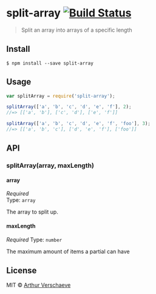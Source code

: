 # split-array [![Build Status](https://travis-ci.org/arthurvr/split-array.svg?branch=master)](https://travis-ci.org/arthurvr/split-array)

> Split an array into arrays of a specific length


## Install

```
$ npm install --save split-array
```


## Usage

```js
var splitArray = require('split-array');

splitArray(['a', 'b', 'c', 'd', 'e', 'f'], 2);
//=> [['a', 'b'], ['c', 'd'], ['e', 'f']]

splitArray(['a', 'b', 'c', 'd', 'e', 'f', 'foo'], 3);
//=> [['a', 'b', 'c'], ['d', 'e', 'f'], ['foo']]
```


## API

### splitArray(array, maxLength)

#### array

*Required*  
Type: `array`

The array to split up.

#### maxLength

*Required* 
Type: `number`  

The maximum amount of items a partial can have


## License

MIT © [Arthur Verschaeve](http://arthurverschaeve.be)

